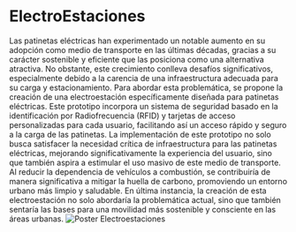 # ElectroEstaciones
Las patinetas eléctricas han experimentado un notable aumento en su adopción como medio de transporte en las últimas décadas, gracias a su carácter sostenible y eficiente que las posiciona como una alternativa atractiva. No obstante, este crecimiento conlleva desafíos significativos, especialmente debido a la carencia de una infraestructura adecuada para su carga y estacionamiento. Para abordar esta problemática, se propone la creación de una electroestación específicamente diseñada para patinetas eléctricas. Este prototipo incorpora un sistema de seguridad basado en la identificación por Radiofrecuencia (RFID) y tarjetas de acceso personalizadas para cada usuario, facilitando así un acceso rápido y seguro a la carga de las patinetas. La implementación de este prototipo no solo busca satisfacer la necesidad crítica de infraestructura para las patinetas eléctricas, mejorando significativamente la experiencia del usuario, sino que también aspira a estimular el uso masivo de este medio de transporte. Al reducir la dependencia de vehículos a combustión, se contribuiría de manera significativa a mitigar la huella de carbono, promoviendo un entorno urbano más limpio y saludable. En última instancia, la creación de esta electroestación no solo abordaría la problemática actual, sino que también sentaría las bases para una movilidad más sostenible y consciente en las áreas urbanas.
![Poster Electroestaciones]([POSTERELECTROESTACIONES_ZAMBRANO_ORDUZ_COJO.jpg](https://github.com/234laura/ElectroEstaciones/blob/4281b3f0ed269fc32fd5c0560ef09bf7b28c279e/POSTERELECTROESTACIONES_ZAMBRANO_ORDUZ_COJO.jpg)https://github.com/234laura/ElectroEstaciones/blob/4281b3f0ed269fc32fd5c0560ef09bf7b28c279e/POSTERELECTROESTACIONES_ZAMBRANO_ORDUZ_COJO.jpg)
